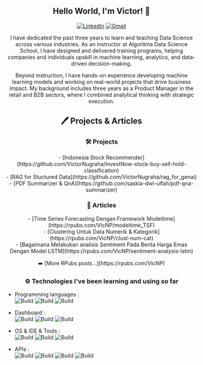 <div align="center">
<h2>
Hello World, I'm Victor! 👋
</h2>
</div>

<p align="center">
<a href="https://www.linkedin.com/in/victor-nugraha-baa694160/" target="_blank"><img src="https://img.shields.io/badge/LinkedIn-%230077B5.svg?&style=flat-square&logo=linkedin&logoColor=white" alt="LinkedIn"></a>
<a href="mailto:victor.nugraha37@gmail.com"><img alt="Gmail" src="https://img.shields.io/badge/Gmail-D14836?style=flat&logo=gmail&logoColor=white" /></a> 

<p align="center">
I have dedicated the past three years to learn and teaching Data Science across various industries. As an instructor at Algoritma Data Science School, I have designed and delivered training programs, helping companies and individuals upskill in machine learning, analytics, and data-driven decision-making.

<p align="center">
Beyond instruction, I have hands-on experience developing machine learning models and working on real-world projects that drive business impact. My background includes three years as a Product Manager in the retail and B2B sectors, where I combined analytical thinking with strategic execution.

<div align="center">
<h2>
🖊️ Projects & Articles
</h2>
</div>

<div align="center">
<h3>
🛠️ Projects 
</h3>
</div>

<p align="center">
- [Indonesia Stock Recommender](https://github.com/VictorNugraha/InvestNow-stock-buy-sell-hold-classification) <br>
- [RAG for Stuctured Data](https://github.com/VictorNugraha/rag_for_genai) <br>
- [PDF Summarizer & QnA](https://github.com/saskia-dwi-ulfah/pdf-qna-summarizer) <br>

<div align="center">
<h3>
📕 Articles 
</h3>
</div>

<p align="center">
- [Time Series Forecasting Dengan Framework Modeltime](https://rpubs.com/VicNP/modeltime_TSF) <br>
- [Clustering Untuk Data Numerik & Kategorik](https://rpubs.com/VicNP/clust-num-cat) <br>
- [Bagaimana Melakukan analisis Sentiment Pada Berita Harga Emas Dengan Model LSTM](https://rpubs.com/VicNP/sentiment-analysis-lstm) <br>

<p align="center">
➡️ [More RPubs posts...](https://rpubs.com/VicNP)

<div align="center">
<h3>
⚙️ Technologies I've been learning and using so far
</h3>
</div>

- Programming languages : <br/>
    ![Build](https://img.shields.io/badge/R-Languange-blue)
    ![Build](https://img.shields.io/badge/Python-Languange-yellow)
    ![Build](https://img.shields.io/badge/SQL-Query-green)
  
- Dashboard : <br />
    ![Build](https://img.shields.io/badge/Shiny-R-blue)
    ![Build](https://img.shields.io/badge/Dash-Python-yellow)
    ![Build](https://img.shields.io/badge/Streamlit-Python-yellow)

- OS & IDE & Tools : <br />
    ![Build](https://img.shields.io/badge/RStudio-R-blue)
    ![Build](https://img.shields.io/badge/Jupyter%20Notebook-Python-yellow)
    ![Build](https://img.shields.io/badge/VSCode-General-red)
    
- APIs : <br />
    ![Build](https://img.shields.io/badge/Hugging%20Face-General-purple)
    ![Build](https://img.shields.io/badge/OpenAI-General-purple)
    ![Build](https://img.shields.io/badge/Google%20API-General-purple)
    ![Build](https://img.shields.io/badge/Groq-General-purple)
